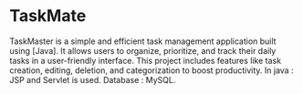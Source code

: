 # TaskMate
TaskMaster is a simple and efficient task management application built using [Java]. It allows users to organize, prioritize, and track their daily tasks in a user-friendly interface. This project includes features like task creation, editing, deletion, and categorization to boost productivity.
In java : JSP and Servlet is used.
Database : MySQL.